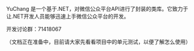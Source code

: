 YuChang 是一个基于.NET，对微信公众平台API进行了封装的类库。它致力于让.NET开发人员能够迅速上手微信公众平台的开发。

开发讨论群：71418067

（文档正在准备中，目前请大家先看看项目中的单元测试，以便了解怎么使用）

